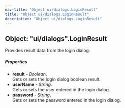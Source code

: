 ```yaml
---
nav-title: "Object ui/dialogs.LoginResult"
title: "Object ui/dialogs.LoginResult"
description: "Object ui/dialogs.LoginResult"
---
```

## Object: "ui/dialogs".LoginResult  
Provides result data from the login dialog.

##### Properties
 - **result** - _Boolean_.    
  Gets or sets the login dialog boolean result.
 - **userName** - _String_.    
  Gets or sets the user entered in the login dialog.
 - **password** - _String_.    
  Gets or sets the password entered in the login dialog.